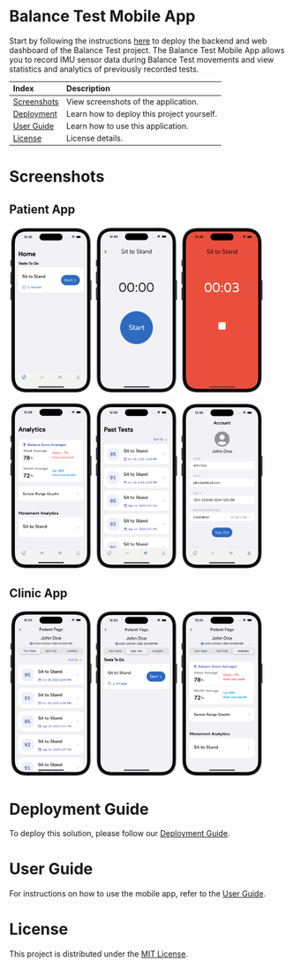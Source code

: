 # Balance Test Mobile App
Start by following the instructions [here](https://github.com/UBC-CIC/balance-test-dashboard/blob/main/docs/DeploymentGuide.md) to deploy the backend and web dashboard of the Balance Test project. The Balance Test Mobile App allows you to record IMU sensor data during Balance Test movements and view statistics and analytics of previously recorded tests. 

|Index| Description|
|:----------------|:-----------|
| [Screenshots](#screenshots)         |     View screenshots of the application.    |
| [Deployment](#deployment-guide)         |    Learn how to deploy this project yourself. |
| [User Guide](#user-guide)         |    Learn how to use this application. |
| [License](#license)      |     License details.     |


# Screenshots

## Patient App

<p float="left">
  <img src="assets/new_test_page.PNG" width="30%"/>
  <img src="assets/recording_page.PNG" width="30%"/>
  <img src="assets/recording_in_progress.PNG" width="30%"/> 
</p>
<p float="left">
  <img src="assets/analytics_page.PNG" width="30%"/>
  <img src="assets/past_tests_page.PNG" width="30%"/>
  <img src="assets/account_page.PNG" width="30%"/> 
</p>

## Clinic App

<p float="left">
  <img src="assets/clinic_past_tests.png" width="30%"/>
  <img src="assets/clinic_new_test.png" width="30%"/>
  <img src="assets/clinic_analytics.png" width="30%"/> 
</p>


# Deployment Guide

To deploy this solution, please follow our [Deployment Guide](docs/DeploymentGuide.md).

# User Guide

For instructions on how to use the mobile app, refer to the [User Guide](docs/UserGuide.md).


# License

This project is distributed under the [MIT License](./LICENSE).
